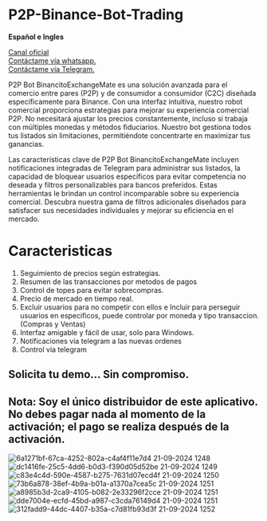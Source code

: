 # P2P-Binance-Bot-Trading
**Español e Ingles**  

[Canal oficial](https://www.youtube.com/channel/UCxcmqMBK5hklYj5ni80xDig)  
[Contáctame vía whatsapp.](https://api.whatsapp.com/send?phone=584125304389&text=Estoy%20interesado%20en%20el%20Bot%20de%20Binance)  
[Contáctame vía Telegram.](https://t.me/erCocoTrade)    

P2P Bot BinancitoExchangeMate es una solución avanzada para el comercio entre pares (P2P) y de consumidor a consumidor (C2C) diseñada específicamente para Binance. Con una interfaz intuitiva, nuestro robot comercial proporciona estrategias para mejorar su experiencia comercial P2P. No necesitará ajustar los precios constantemente, incluso si trabaja con múltiples monedas y métodos fiduciarios. Nuestro bot gestiona todos tus listados sin limitaciones, permitiéndote concentrarte en maximizar tus ganancias.

Las características clave de P2P Bot BinancitoExchangeMate incluyen notificaciones integradas de Telegram para administrar sus listados, la capacidad de bloquear usuarios específicos para evitar competencia no deseada y filtros personalizables para bancos preferidos. Estas herramientas le brindan un control incomparable sobre su experiencia comercial. Descubra nuestra gama de filtros adicionales diseñados para satisfacer sus necesidades individuales y mejorar su eficiencia en el mercado.

# Caracteristicas
1. Seguimiento de precios según estrategias.
2. Resumen de las transacciones por metodos de pagos
3. Control de topes para evitar sobrecompras.
4. Precio de mercado en tiempo real.
5. Excluir usuarios para no competir con ellos e Incluir para perseguir usuarios en especificos, puede controlar por moneda y tipo transaccion. (Compras y Ventas)
6. Interfaz amigable y fácil de usar, solo para Windows.
7. Notificaciones via telegram a las nuevas ordenes
8. Control via telegram

## Solicita tu demo... Sin compromiso.

## Nota: Soy el único distribuidor de este aplicativo. No debes pagar nada al momento de la activación; el pago se realiza después de la activación.
![6a1271bf-67ca-4252-802a-c4af4f11e7d4 21-09-2024 1248](https://github.com/user-attachments/assets/ffd282ce-bedd-427c-8008-8195b6d376cb)
![dc1416fe-25c5-4dd6-b0d3-f390d05d52be 21-09-2024 1249](https://github.com/user-attachments/assets/13db9204-8339-4bfd-be62-32d94f4eb932)
![c83e4c4d-590e-4587-b275-7631d07ecd4f 21-09-2024 1250](https://github.com/user-attachments/assets/0f8f1576-8c1c-4ab1-b38c-94a39dccc3f8)
![73b6a878-38ef-4b9a-b01a-a1370a7cea5c 21-09-2024 1251](https://github.com/user-attachments/assets/33005c11-c03d-4337-8dd8-c85896da047c)
![a8985b3d-2ca9-4105-b082-2e33296f2cce 21-09-2024 1251](https://github.com/user-attachments/assets/29bf0d9c-33ec-4f96-836c-529231171ae3)
![dde7004e-ecfd-45bd-a987-c3cda76149d4 21-09-2024 1251](https://github.com/user-attachments/assets/a65bc7fe-4ecb-430e-8f6c-22dcfbbe32af)
![312fadd9-44dc-4407-b35a-c7d81fb93d3f 21-09-2024 1252](https://github.com/user-attachments/assets/ed772be5-ec0b-4d8a-9d17-2e7796bb6313)
